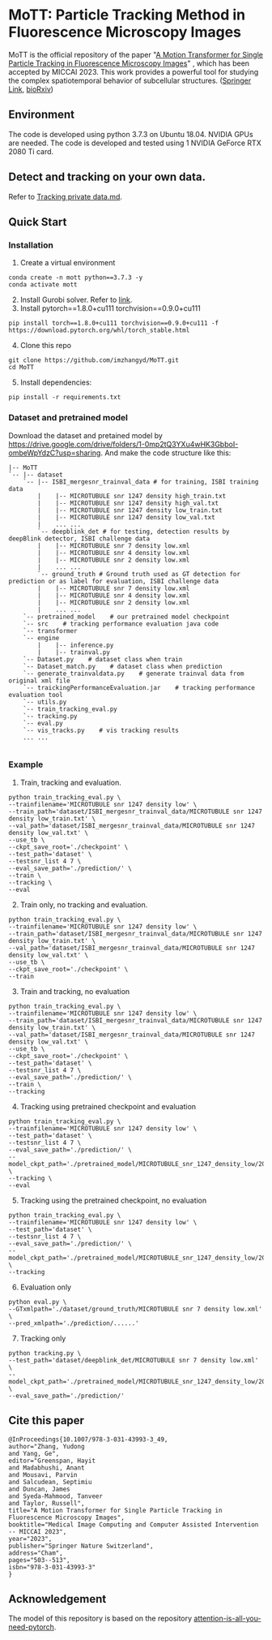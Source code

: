 # MoTT: Particle Tracking Method in Fluorescence Microscopy Images
MoTT is the official repository of the paper "[A Motion Transformer for Single Particle Tracking in Fluorescence Microscopy Images](https://link.springer.com/chapter/10.1007/978-3-031-43993-3_49)" , which has been accepted by MICCAI 2023. This work provides a powerful tool for studying the complex spatiotemporal behavior of subcellular structures. ([Springer Link](https://link.springer.com/chapter/10.1007/978-3-031-43993-3_49), [bioRxiv](https://www.biorxiv.org/content/10.1101/2023.07.20.549804v1))


## Environment
The code is developed using python 3.7.3 on Ubuntu 18.04. NVIDIA GPUs are needed. The code is developed and tested using 1 NVIDIA GeForce RTX 2080 Ti card.

## Detect and tracking on your own data.
Refer to [Tracking private data.md](https://github.com/imzhangyd/MoTT/blob/main/Tracking%20private%20data.md).

## Quick Start
### Installation
1. Create a virtual environment
```
conda create -n mott python==3.7.3 -y
conda activate mott
```
2. Install Gurobi solver.
Refer to [link](https://zhuanlan.zhihu.com/p/79524375).  
3. Install pytorch==1.8.0+cu111 torchvision==0.9.0+cu111
```
pip install torch==1.8.0+cu111 torchvision==0.9.0+cu111 -f https://download.pytorch.org/whl/torch_stable.html
```
4. Clone this repo
```
git clone https://github.com/imzhangyd/MoTT.git
cd MoTT
```
5. Install dependencies:
 ```
 pip install -r requirements.txt
 ```

### Dataset and pretrained model
Download the dataset and pretained model by https://drive.google.com/drive/folders/1-0mp2tQ3YXu4wHK3GbboI-ombeWpYdzC?usp=sharing. And make the code structure like this:

```
|-- MoTT  
`-- |-- dataset
    `-- |-- ISBI_mergesnr_trainval_data # for training, ISBI training data
        |    |-- MICROTUBULE snr 1247 density high_train.txt
        |    |-- MICROTUBULE snr 1247 density high_val.txt
        |    |-- MICROTUBULE snr 1247 density low_train.txt
        |    |-- MICROTUBULE snr 1247 density low_val.txt
        |    ... ...
        `-- deepblink_det # for testing, detection results by deepBlink detector, ISBI challenge data
        |    |-- MICROTUBULE snr 7 density low.xml
        |    |-- MICROTUBULE snr 4 density low.xml
        |    |-- MICROTUBULE snr 2 density low.xml
        |    ... ...
        `-- ground_truth # Ground truth used as GT detection for prediction or as label for evaluation, ISBI challenge data
        |    |-- MICROTUBULE snr 7 density low.xml
        |    |-- MICROTUBULE snr 4 density low.xml
        |    |-- MICROTUBULE snr 2 density low.xml
        |    ... ...
    `-- pretrained_model    # our pretrained model checkpoint
    `-- src    # tracking performance evaluation java code
    `-- transformer
    `-- engine
        |    |-- inference.py
        |    |-- trainval.py
    `-- Dataset.py    # dataset class when train
    `-- Dataset_match.py    # dataset class when prediction
    `-- generate_trainvaldata.py    # generate trainval data from original xml file
    `-- traickingPerformanceEvaluation.jar    # tracking performance evaluation tool
    `-- utils.py
    `-- train_tracking_eval.py
    `-- tracking.py
    `-- eval.py
    `-- vis_tracks.py    # vis tracking results
    ... ...


```

### Example
1. Train, tracking and evaluation.
```
python train_tracking_eval.py \
--trainfilename='MICROTUBULE snr 1247 density low' \
--train_path='dataset/ISBI_mergesnr_trainval_data/MICROTUBULE snr 1247 density low_train.txt' \
--val_path='dataset/ISBI_mergesnr_trainval_data/MICROTUBULE snr 1247 density low_val.txt' \
--use_tb \
--ckpt_save_root='./checkpoint' \
--test_path='dataset' \
--testsnr_list 4 7 \
--eval_save_path='./prediction/' \
--train \
--tracking \
--eval
```

2. Train only, no tracking and evaluation.
```
python train_tracking_eval.py \
--trainfilename='MICROTUBULE snr 1247 density low' \
--train_path='dataset/ISBI_mergesnr_trainval_data/MICROTUBULE snr 1247 density low_train.txt' \
--val_path='dataset/ISBI_mergesnr_trainval_data/MICROTUBULE snr 1247 density low_val.txt' \
--use_tb \
--ckpt_save_root='./checkpoint' \
--train
```

3. Train and tracking, no evaluation
```
python train_tracking_eval.py \
--trainfilename='MICROTUBULE snr 1247 density low' \
--train_path='dataset/ISBI_mergesnr_trainval_data/MICROTUBULE snr 1247 density low_train.txt' \
--val_path='dataset/ISBI_mergesnr_trainval_data/MICROTUBULE snr 1247 density low_val.txt' \
--use_tb \
--ckpt_save_root='./checkpoint' \
--test_path='dataset' \
--testsnr_list 4 7 \
--eval_save_path='./prediction/' \
--train \
--tracking
```

4. Tracking using pretrained checkpoint and evaluation
```
python train_tracking_eval.py \
--trainfilename='MICROTUBULE snr 1247 density low' \
--test_path='dataset' \
--testsnr_list 4 7 \
--eval_save_path='./prediction/' \
--model_ckpt_path='./pretrained_model/MICROTUBULE_snr_1247_density_low/20220406_11_18_51.chkpt' \
--tracking \
--eval
```

5. Tracking using the pretrained checkpoint, no evaluation
```
python train_tracking_eval.py \
--trainfilename='MICROTUBULE snr 1247 density low' \
--test_path='dataset' \
--testsnr_list 4 7 \
--eval_save_path='./prediction/' \
--model_ckpt_path='./pretrained_model/MICROTUBULE_snr_1247_density_low/20220406_11_18_51.chkpt' \
--tracking
```

6. Evaluation only
```
python eval.py \
--GTxmlpath='./dataset/ground_truth/MICROTUBULE snr 7 density low.xml' \
--pred_xmlpath='./prediction/......'
```

7. Tracking only
```
python tracking.py \
--test_path='dataset/deepblink_det/MICROTUBULE snr 7 density low.xml' \
--model_ckpt_path='./pretrained_model/MICROTUBULE_snr_1247_density_low/20220406_11_18_51.chkpt' \
--eval_save_path='./prediction/'
```


## Cite this paper
```
@InProceedings{10.1007/978-3-031-43993-3_49,
author="Zhang, Yudong
and Yang, Ge",
editor="Greenspan, Hayit
and Madabhushi, Anant
and Mousavi, Parvin
and Salcudean, Septimiu
and Duncan, James
and Syeda-Mahmood, Tanveer
and Taylor, Russell",
title="A Motion Transformer for Single Particle Tracking in Fluorescence Microscopy Images",
booktitle="Medical Image Computing and Computer Assisted Intervention -- MICCAI 2023",
year="2023",
publisher="Springer Nature Switzerland",
address="Cham",
pages="503--513",
isbn="978-3-031-43993-3"
}
```
## Acknowledgement
The model of this repository is based on the repository [attention-is-all-you-need-pytorch](https://github.com/jadore801120/attention-is-all-you-need-pytorch).


